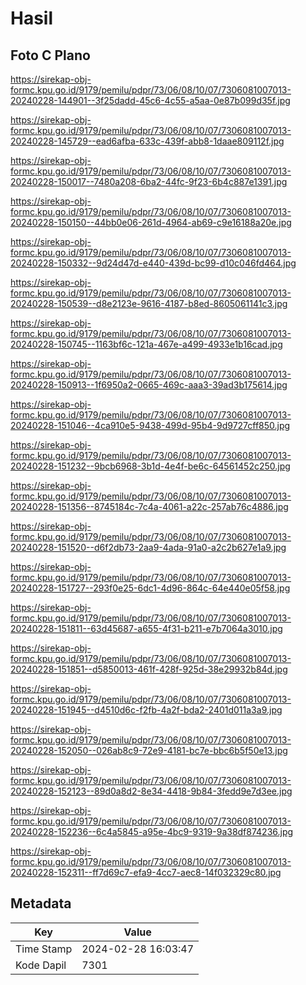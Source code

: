 # Hasil

## Foto C Plano

https://sirekap-obj-formc.kpu.go.id/9179/pemilu/pdpr/73/06/08/10/07/7306081007013-20240228-144901--3f25dadd-45c6-4c55-a5aa-0e87b099d35f.jpg

https://sirekap-obj-formc.kpu.go.id/9179/pemilu/pdpr/73/06/08/10/07/7306081007013-20240228-145729--ead6afba-633c-439f-abb8-1daae809112f.jpg

https://sirekap-obj-formc.kpu.go.id/9179/pemilu/pdpr/73/06/08/10/07/7306081007013-20240228-150017--7480a208-6ba2-44fc-9f23-6b4c887e1391.jpg

https://sirekap-obj-formc.kpu.go.id/9179/pemilu/pdpr/73/06/08/10/07/7306081007013-20240228-150150--44bb0e06-261d-4964-ab69-c9e16188a20e.jpg

https://sirekap-obj-formc.kpu.go.id/9179/pemilu/pdpr/73/06/08/10/07/7306081007013-20240228-150332--9d24d47d-e440-439d-bc99-d10c046fd464.jpg

https://sirekap-obj-formc.kpu.go.id/9179/pemilu/pdpr/73/06/08/10/07/7306081007013-20240228-150539--d8e2123e-9616-4187-b8ed-8605061141c3.jpg

https://sirekap-obj-formc.kpu.go.id/9179/pemilu/pdpr/73/06/08/10/07/7306081007013-20240228-150745--1163bf6c-121a-467e-a499-4933e1b16cad.jpg

https://sirekap-obj-formc.kpu.go.id/9179/pemilu/pdpr/73/06/08/10/07/7306081007013-20240228-150913--1f6950a2-0665-469c-aaa3-39ad3b175614.jpg

https://sirekap-obj-formc.kpu.go.id/9179/pemilu/pdpr/73/06/08/10/07/7306081007013-20240228-151046--4ca910e5-9438-499d-95b4-9d9727cff850.jpg

https://sirekap-obj-formc.kpu.go.id/9179/pemilu/pdpr/73/06/08/10/07/7306081007013-20240228-151232--9bcb6968-3b1d-4e4f-be6c-64561452c250.jpg

https://sirekap-obj-formc.kpu.go.id/9179/pemilu/pdpr/73/06/08/10/07/7306081007013-20240228-151356--8745184c-7c4a-4061-a22c-257ab76c4886.jpg

https://sirekap-obj-formc.kpu.go.id/9179/pemilu/pdpr/73/06/08/10/07/7306081007013-20240228-151520--d6f2db73-2aa9-4ada-91a0-a2c2b627e1a9.jpg

https://sirekap-obj-formc.kpu.go.id/9179/pemilu/pdpr/73/06/08/10/07/7306081007013-20240228-151727--293f0e25-6dc1-4d96-864c-64e440e05f58.jpg

https://sirekap-obj-formc.kpu.go.id/9179/pemilu/pdpr/73/06/08/10/07/7306081007013-20240228-151811--63d45687-a655-4f31-b211-e7b7064a3010.jpg

https://sirekap-obj-formc.kpu.go.id/9179/pemilu/pdpr/73/06/08/10/07/7306081007013-20240228-151851--d5850013-461f-428f-925d-38e29932b84d.jpg

https://sirekap-obj-formc.kpu.go.id/9179/pemilu/pdpr/73/06/08/10/07/7306081007013-20240228-151945--d4510d6c-f2fb-4a2f-bda2-2401d011a3a9.jpg

https://sirekap-obj-formc.kpu.go.id/9179/pemilu/pdpr/73/06/08/10/07/7306081007013-20240228-152050--026ab8c9-72e9-4181-bc7e-bbc6b5f50e13.jpg

https://sirekap-obj-formc.kpu.go.id/9179/pemilu/pdpr/73/06/08/10/07/7306081007013-20240228-152123--89d0a8d2-8e34-4418-9b84-3fedd9e7d3ee.jpg

https://sirekap-obj-formc.kpu.go.id/9179/pemilu/pdpr/73/06/08/10/07/7306081007013-20240228-152236--6c4a5845-a95e-4bc9-9319-9a38df874236.jpg

https://sirekap-obj-formc.kpu.go.id/9179/pemilu/pdpr/73/06/08/10/07/7306081007013-20240228-152311--ff7d69c7-efa9-4cc7-aec8-14f032329c80.jpg


## Metadata

| Key        | Value               |
| ---------- | ------------------- |
| Time Stamp | 2024-02-28 16:03:47 |
| Kode Dapil | 7301                |



